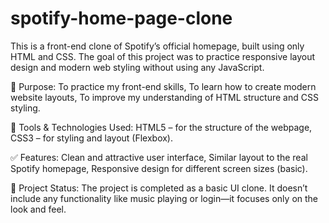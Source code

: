 # spotify-home-page-clone
This is a front-end clone of Spotify’s official homepage, built using only HTML and CSS. The goal of this project was to practice responsive layout design and modern web styling without using any JavaScript.

🎯 Purpose:
  To practice my front-end skills, 
To learn how to create modern website layouts,
To improve my understanding of HTML structure and CSS styling.

🔧 Tools & Technologies Used:
 HTML5 – for the structure of the webpage,
CSS3 – for styling and layout (Flexbox).

✅ Features:
 Clean and attractive user interface,
Similar layout to the real Spotify homepage,
Responsive design for different screen sizes (basic).

📌 Project Status:
The project is completed as a basic UI clone. It doesn’t include any functionality like music playing or login—it focuses only on the look and feel.
